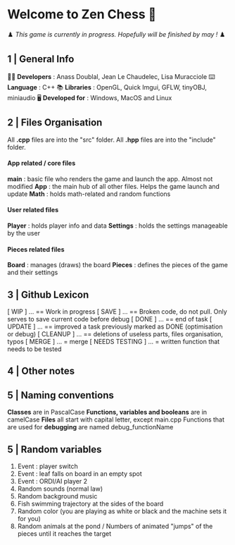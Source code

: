 # Welcome to Zen Chess 🍃
♟️ *This game is currently in progress. Hopefully will be finished by may !* ♟️

## 1 | General Info
🧑‍💻 **Developers** : Anass Doublal, Jean Le Chaudelec, Lisa Muracciole
⌨️ **Language** : C++
📚 **Libraries** : OpenGL, Quick Imgui, GFLW, tinyOBJ, miniaudio
🖥️ **Developed for** : Windows, MacOS and Linux

## 2 | Files Organisation
All **.cpp** files are into the "src" folder. All **.hpp** files are into the "include" folder.

#### App related / core  files
**main** : basic file who renders the game and launch the app. Almost not modified
**App** : the main hub of all other files. Helps the game launch and update
**Math** : holds math-related and random functions

#### User related files
**Player** : holds player info and data
**Settings** : holds the settings manageable by the user

#### Pieces related files
**Board** : manages (draws) the board
**Pieces** : defines the pieces of the game and their settings

## 3 | Github Lexicon
[ WIP ] ... == Work in progress
[ SAVE ] ... == Broken code, do not pull. Only serves to save current code before debug
[ DONE ] ... == end of task
[ UPDATE ] ... == improved a task previously marked as DONE (optimisation or debug)
[ CLEANUP ] ... == deletions of useless parts, files organisation, typos
[ MERGE ] ... = merge
[ NEEDS TESTING ] ... = written function that needs to be tested

## 4 | Other notes


## 5 | Naming conventions
**Classes** are in PascalCase
**Functions, variables and booleans** are in camelCase
**Files** all start with capital letter, except main.cpp
Functions that are used for **debugging** are named debug_functionName

## 5 | Random variables
1. Event : player switch
2. Event : leaf falls on board in an empty spot
3. Event : ORDI/AI player 2
4. Random sounds (normal law)
5. Random background music
6. Fish swimming trajectory at the sides of the board
7. Random color (you are playing as white or black and the machine sets it for you)
8. Random animals at the pond / Numbers of animated "jumps" of the pieces until it reaches the target 
